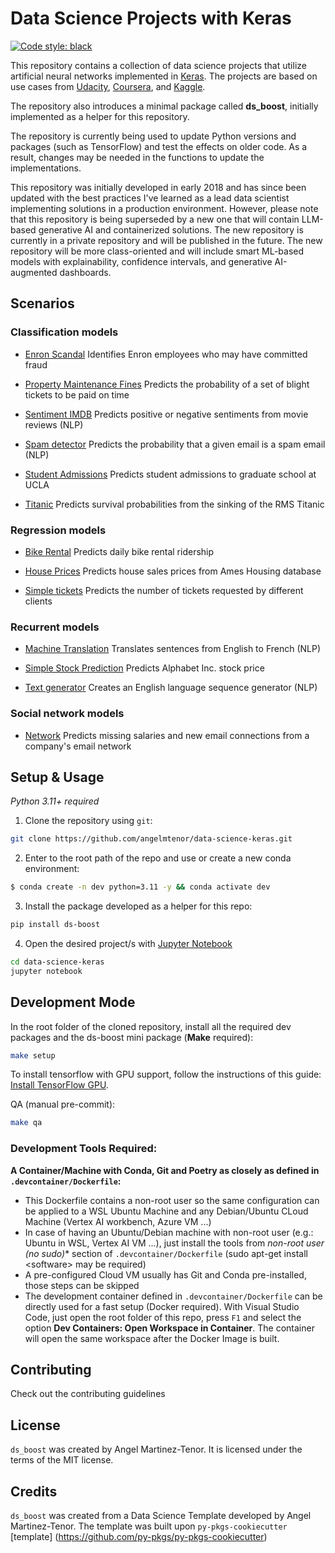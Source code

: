 # Data Science Projects with Keras
[![Code style: black](https://img.shields.io/badge/code%20style-black-000000.svg)](https://github.com/psf/black)

This repository contains a collection of data science projects that utilize artificial neural networks implemented in [Keras](https://github.com/keras-team/keras/). The projects are based on use cases from [Udacity](https://www.udacity.com/), [Coursera](https://www.coursera.org/), and [Kaggle](https://www.kaggle.com/).

The repository also introduces a minimal package called **ds_boost**, initially implemented as a helper for this repository.

The repository is currently being used to update Python versions and packages (such as TensorFlow) and test the effects on older code. As a result, changes may be needed in the functions to update the implementations.

This repository was initially developed in early 2018 and has since been updated with the best practices I've learned as a lead data scientist implementing solutions in a production environment. However, please note that this repository is being superseded by a new one that will contain LLM-based generative AI and containerized solutions. The new repository is currently in a private repository and will be published in the future. The new repository will be more class-oriented and will include smart ML-based models with explainability, confidence intervals, and generative AI-augmented dashboards.
## Scenarios
### Classification models

- [Enron Scandal](https://github.com/angelmtenor/data-science-keras/blob/master/notebooks/enron_scandal.ipynb) Identifies Enron employees who may have committed fraud

- [Property Maintenance Fines](https://github.com/angelmtenor/data-science-keras/blob/master/notebooks/property_maintenance_fines.ipynb) Predicts the probability of a set of blight tickets to be paid on time

- [Sentiment IMDB](https://github.com/angelmtenor/data-science-keras/blob/master/notebooks/sentiment_IMDB.ipynb)  Predicts positive or negative sentiments from movie reviews (NLP)


- [Spam detector](https://github.com/angelmtenor/data-science-keras/blob/master/notebooks/spam_detector.ipynb) Predicts the probability that a given email is a spam email (NLP)

- [Student Admissions](https://github.com/angelmtenor/data-science-keras/blob/master/notebooks/student_admissions.ipynb)  Predicts student admissions to graduate school at UCLA

- [Titanic](https://github.com/angelmtenor/data-science-keras/blob/master/notebooks/titanic.ipynb)  Predicts survival probabilities from the sinking of the RMS Titanic

### Regression models

- [Bike Rental](https://github.com/angelmtenor/data-science-keras/blob/master/notebooks/bike_rental.ipynb) Predicts daily bike rental ridership

- [House Prices](https://github.com/angelmtenor/data-science-keras/blob/master/notebooks/house_prices.ipynb) Predicts house sales prices from Ames Housing database

- [Simple tickets](https://github.com/angelmtenor/data-science-keras/blob/master/notebooks/simple_tickets.ipynb)  Predicts the number of tickets requested by different clients


### Recurrent models

- [Machine Translation](https://github.com/angelmtenor/data-science-keras/blob/master/notebooks/machine_translation.ipynb)  Translates sentences from English to French (NLP)

- [Simple Stock Prediction](https://github.com/angelmtenor/data-science-keras/blob/master/notebooks/simple_stock_prediction.ipynb) Predicts Alphabet Inc. stock price

- [Text generator](https://github.com/angelmtenor/data-science-keras/blob/master/notebooks/text_generator.ipynb) Creates an English language sequence generator (NLP)

### Social network models

- [Network](https://github.com/angelmtenor/data-science-keras/blob/master/notebooks/network.ipynb)  Predicts missing salaries and new email connections from a company's email network


## Setup & Usage
*Python 3.11+ required*

1. Clone the repository using `git`:

```bash
git clone https://github.com/angelmtenor/data-science-keras.git
```

2. Enter to the root path of the repo and use or create a new conda environment:

```bash
$ conda create -n dev python=3.11 -y && conda activate dev
```

3. Install the package developed as a helper for this repo:
```bash
pip install ds-boost
```

4. Open the desired project/s with [Jupyter Notebook](http://jupyter.readthedocs.io/en/latest/install.html)
```bash
cd data-science-keras
jupyter notebook
```

## Development Mode
In the root folder of the cloned repository, install all the required dev packages and the ds-boost mini package (**Make** required):
```bash
make setup
```

To install tensorflow with GPU support, follow the instructions of this guide: [Install TensorFlow GPU](https://www.tensorflow.org/install/pip#install_cuda_with_apt).

QA (manual pre-commit):
```bash
make qa
```

###  Development Tools Required:

**A Container/Machine with Conda, Git and Poetry as closely as defined in `.devcontainer/Dockerfile`:**

- This Dockerfile contains a non-root user so the same configuration can be applied to a WSL Ubuntu Machine and any Debian/Ubuntu CLoud Machine (Vertex AI workbench, Azure VM ...)
- In case of having an Ubuntu/Debian machine with non-root user (e.g.: Ubuntu in WSL, Vertex AI VM ...), just install the tools from  *non-root user (no sudo)** section of `.devcontainer/Dockerfile`  (sudo apt-get install \<software\> may be required)
- A pre-configured Cloud VM usually has Git and Conda pre-installed, those steps can be skipped
- The development container defined in `.devcontainer/Dockerfile` can be directly used for a fast setup (Docker required).  With Visual Studio Code, just open the root folder of this repo, press `F1` and select the option **Dev Containers: Open Workspace in Container**. The container will open the same workspace after the Docker Image is built.


## Contributing

Check out the contributing guidelines

## License

`ds_boost` was created by Angel Martinez-Tenor. It is licensed under the terms of the MIT license.

## Credits

`ds_boost` was created from a Data Science Template developed by Angel Martinez-Tenor. The template was built upon `py-pkgs-cookiecutter` [template] (https://github.com/py-pkgs/py-pkgs-cookiecutter)
